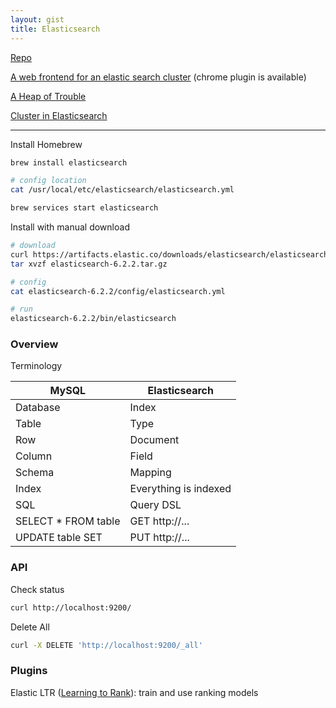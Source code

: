 ```yaml
---
layout: gist
title: Elasticsearch
---
```


[Repo](https://github.com/elastic/elasticsearch)

[A web frontend for an elastic search cluster](https://github.com/mobz/elasticsearch-head) (chrome plugin is available)

[A Heap of Trouble](https://www.elastic.co/blog/a-heap-of-trouble)

[Cluster in Elasticsearch](https://www.elastic.co/guide/en/elasticsearch/reference/current/modules-node.html#coordinating-node)


---

Install Homebrew
```sh
brew install elasticsearch

# config location
cat /usr/local/etc/elasticsearch/elasticsearch.yml

brew services start elasticsearch
```

Install with manual download
```sh
# download
curl https://artifacts.elastic.co/downloads/elasticsearch/elasticsearch-6.2.2.tar.gz
tar xvzf elasticsearch-6.2.2.tar.gz

# config
cat elasticsearch-6.2.2/config/elasticsearch.yml

# run
elasticsearch-6.2.2/bin/elasticsearch
```

### Overview

Terminology

|MySQL|Elasticsearch|
|---|---|
|Database|Index|
|Table|Type|
|Row|Document|
|Column|Field|
|Schema|Mapping|
|Index|Everything is indexed|
|SQL|Query DSL|
|SELECT * FROM table|GET http://... |
|UPDATE table SET |PUT http://... |

### API

Check status
```sh
curl http://localhost:9200/
```

Delete All
```sh
curl -X DELETE 'http://localhost:9200/_all'
```

### Plugins

Elastic LTR ([Learning to Rank](https://elasticsearch-learning-to-rank.readthedocs.io/en/latest/)): train and use ranking models   
